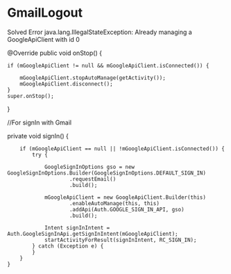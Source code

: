 # GmailLogout

Solved Error 
java.lang.IllegalStateException: Already managing a GoogleApiClient with id 0

@Override
public void onStop() {

    if (mGoogleApiClient != null && mGoogleApiClient.isConnected()) {
    
        mGoogleApiClient.stopAutoManage(getActivity());
        mGoogleApiClient.disconnect();
    }
    super.onStop();
}


//For signIn with Gmail

private void signIn() {

        if (mGoogleApiClient == null || !mGoogleApiClient.isConnected()) {
            try {

                GoogleSignInOptions gso = new GoogleSignInOptions.Builder(GoogleSignInOptions.DEFAULT_SIGN_IN)
                        .requestEmail()
                        .build();

                mGoogleApiClient = new GoogleApiClient.Builder(this)
                        .enableAutoManage(this, this)
                        .addApi(Auth.GOOGLE_SIGN_IN_API, gso)
                        .build();

                Intent signInIntent = Auth.GoogleSignInApi.getSignInIntent(mGoogleApiClient);
                startActivityForResult(signInIntent, RC_SIGN_IN);
            } catch (Exception e) {
            }
        }
    }
